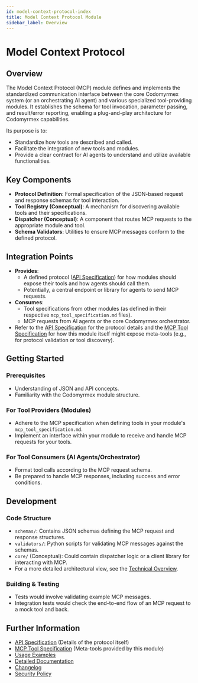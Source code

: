 ```yaml
---
id: model-context-protocol-index
title: Model Context Protocol Module
sidebar_label: Overview
---
```


# Model Context Protocol

## Overview

The Model Context Protocol (MCP) module defines and implements the standardized communication interface between the core Codomyrmex system (or an orchestrating AI agent) and various specialized tool-providing modules. It establishes the schema for tool invocation, parameter passing, and result/error reporting, enabling a plug-and-play architecture for Codomyrmex capabilities.

Its purpose is to:
- Standardize how tools are described and called.
- Facilitate the integration of new tools and modules.
- Provide a clear contract for AI agents to understand and utilize available functionalities.

## Key Components

- **Protocol Definition**: Formal specification of the JSON-based request and response schemas for tool interaction.
- **Tool Registry (Conceptual)**: A mechanism for discovering available tools and their specifications.
- **Dispatcher (Conceptual)**: A component that routes MCP requests to the appropriate module and tool.
- **Schema Validators**: Utilities to ensure MCP messages conform to the defined protocol.

## Integration Points

- **Provides**:
    - A defined protocol ([API Specification](./api_specification.md)) for how modules should expose their tools and how agents should call them.
    - Potentially, a central endpoint or library for agents to send MCP requests.
- **Consumes**:
    - Tool specifications from other modules (as defined in their respective `mcp_tool_specification.md` files).
    - MCP requests from AI agents or the core Codomyrmex orchestrator.
- Refer to the [API Specification](./api_specification.md) for the protocol details and the [MCP Tool Specification](./mcp_tool_specification.md) for how this module itself might expose meta-tools (e.g., for protocol validation or tool discovery).

## Getting Started

### Prerequisites

- Understanding of JSON and API concepts.
- Familiarity with the Codomyrmex module structure.

### For Tool Providers (Modules)

- Adhere to the MCP specification when defining tools in your module's `mcp_tool_specification.md`.
- Implement an interface within your module to receive and handle MCP requests for your tools.

### For Tool Consumers (AI Agents/Orchestrator)

- Format tool calls according to the MCP request schema.
- Be prepared to handle MCP responses, including success and error conditions.

## Development

### Code Structure

- `schemas/`: Contains JSON schemas defining the MCP request and response structures.
- `validators/`: Python scripts for validating MCP messages against the schemas.
- `core/` (Conceptual): Could contain dispatcher logic or a client library for interacting with MCP.
- For a more detailed architectural view, see the [Technical Overview](./docs/technical_overview.md).

### Building & Testing

- Tests would involve validating example MCP messages.
- Integration tests would check the end-to-end flow of an MCP request to a mock tool and back.

## Further Information

- [API Specification](./api_specification.md) (Details of the protocol itself)
- [MCP Tool Specification](./mcp_tool_specification.md) (Meta-tools provided by this module)
- [Usage Examples](./usage_examples.md)
- [Detailed Documentation](./docs/index.md)
- [Changelog](./changelog.md)
- [Security Policy](./security.md) 